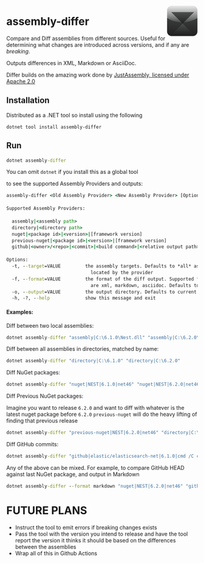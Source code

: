 <p>
<img align="right" src="nuget-icon.png">  

# assembly-differ
</p>

Compare and Diff assemblies from different sources.
Useful for determining what changes are introduced across versions, and if any are _breaking_.

Outputs differences in XML, Markdown or AsciiDoc. 

Differ builds on the amazing work done by [JustAssembly, licensed under Apache 2.0](https://github.com/telerik/JustAssembly)

## Installation


Distributed as a .NET tool so install using the following

```
dotnet tool install assembly-differ
```

## Run 

```bat
dotnet assembly-differ
```

You can omit `dotnet` if you install this as a global tool


to see the supported Assembly Providers and outputs:

```bat
assembly-differ <Old Assembly Provider> <New Assembly Provider> [Options]

Supported Assembly Providers:

  assembly|<assembly path>
  directory|<directory path>
  nuget|<package id>|<version>|[framework version]
  previous-nuget|<package id>|<version>|[framework version]
  github|<owner>/<repo>|<commit>|<build command>|<relative output path>

Options:
  -t, --target=VALUE         the assembly targets. Defaults to *all* assemblies
                               located by the provider
  -f, --format=VALUE         the format of the diff output. Supported formats
                               are xml, markdown, asciidoc. Defaults to xml
  -o, --output=VALUE         the output directory. Defaults to current directory
  -h, -?, --help             show this message and exit
```

#### Examples:

Diff between two local assemblies:

```bat
dotnet assembly-differ "assembly|C:\6.1.0\Nest.dll" "assembly|C:\6.2.0\Nest.dll"
```

Diff between all assemblies in directories, matched by name:

```bat
dotnet assembly-differ "directory|C:\6.1.0" "directory|C:\6.2.0"
```

Diff NuGet packages:

```bat
dotnet assembly-differ "nuget|NEST|6.1.0|net46" "nuget|NEST|6.2.0|net46"
```

Diff Previous NuGet packages:

Imagine you want to release `6.2.0` and want to diff with whatever is the latest nuget package before `6.2.0`
`previous-nuget` will do the heavy lifting of finding that previous release

```bat
dotnet assembly-differ "previous-nuget|NEST|6.2.0|net46" "directory|C:\6.2.0" 
```

Diff GitHub commits:

```bat
dotnet assembly-differ "github|elastic/elasticsearch-net|6.1.0|cmd /C call build.bat skiptests skipdocs|build\output\Nest\net46" "github|elastic/elasticsearch-net|6.2.0|cmd /C call build.bat skiptests skipdocs|build\output\Nest\net46"
```

Any of the above can be mixed. For example, to compare GitHub HEAD against last NuGet package, and output in Markdown

```bat
dotnet assembly-differ --format markdown "nuget|NEST|6.2.0|net46" "github|elastic/elasticsearch-net|HEAD|cmd /C call build.bat skiptests skipdocs|build\output\Nest\net46"
```

# FUTURE PLANS

* Instruct the tool to emit errors if breaking changes exists
* Pass the tool with the version you intend to release and have the tool report the version it thinks it should be based on the differences between the assemblies
* Wrap all of this in Github Actions

